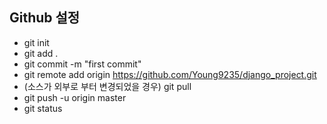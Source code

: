 ## Github 설정

- git init
- git add .
- git commit -m "first commit"
- git remote add origin https://github.com/Young9235/django_project.git
- (소스가 외부로 부터 변경되었을 경우) git pull
- git push -u origin master
- git status

